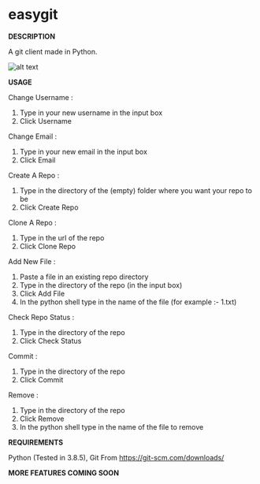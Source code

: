# easygit

**DESCRIPTION**

A git client made in Python.

![alt text](https://i.ibb.co/zFFBwt9/Capture123890890.png)

**USAGE** 

Change Username : 
1) Type in your new username in the input box
2) Click Username

Change Email :
1) Type in your new email in the input box 
2) Click Email

Create A Repo : 
1) Type in the directory of the (empty) folder where you want your repo to be 
2) Click Create Repo

Clone A Repo : 
1) Type in the url of the repo 
2) Click Clone Repo

Add New File : 
1) Paste a file in an existing repo directory
2) Type in the directory of the repo (in the input box)
3) Click Add File
4) In the python shell type in the name of the file (for example :- 1.txt)

Check Repo Status : 
1) Type in the directory of the repo
2) Click Check Status 

Commit : 
1) Type in the directory of the repo 
2) Click Commit 

Remove : 
1) Type in the directory of the repo 
2) Click Remove
3) In the python shell type in the name of the file to remove

**REQUIREMENTS**

Python (Tested in 3.8.5),
Git From https://git-scm.com/downloads/



**MORE FEATURES COMING SOON**
